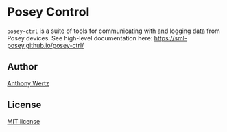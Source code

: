 # Posey Control

`posey-ctrl` is a suite of tools for communicating with and logging data from Posey devices.
See high-level documentation here: https://sml-posey.github.io/posey-ctrl/

## Author

[Anthony Wertz](https://me.anthonywertz.com)

## License

[MIT license](license.md)
